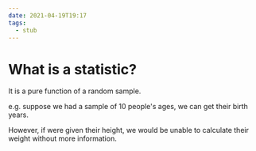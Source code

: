 ```yaml
---
date: 2021-04-19T19:17
tags: 
  - stub
---
```


# What is a statistic?

It is a pure function of a random sample.

e.g. suppose we had a sample of 10 people's ages, we can get their birth years.

However, if were given their height, we would be unable to calculate their weight without more information.
